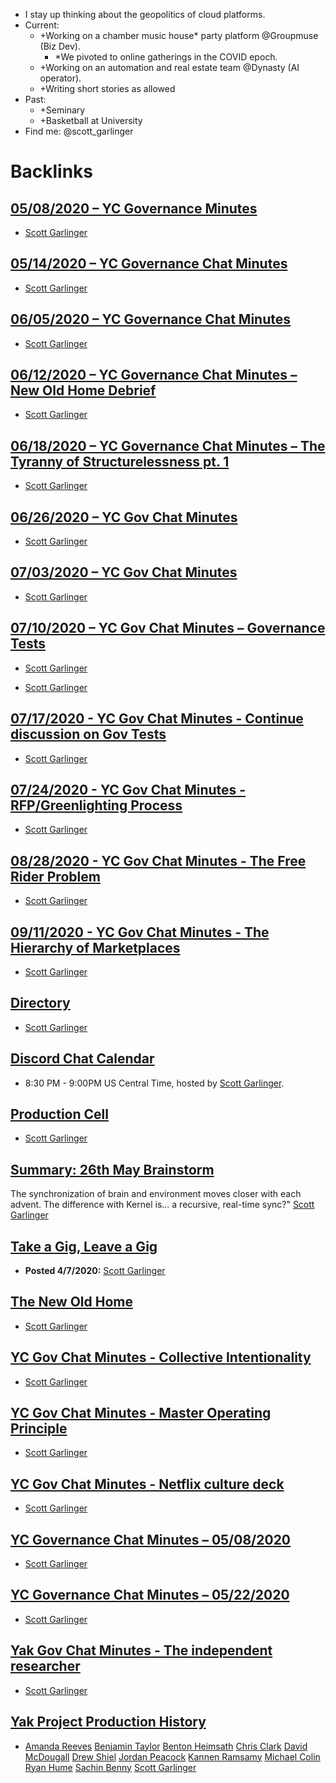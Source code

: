 - I stay up thinking about the geopolitics of cloud platforms.
- Current:
    - +Working on a chamber music house* party platform @Groupmuse (Biz Dev).
        - *We pivoted to online gatherings in the COVID epoch.
    - +Working on an automation and real estate team @Dynasty (AI operator).
    - +Writing short stories as allowed
- Past:
    - +Seminary
    - +Basketball at University
- Find me: @scott_garlinger

# Backlinks
## [05/08/2020 – YC Governance Minutes](<05/08/2020 – YC Governance Minutes.md>)
- [Scott Garlinger](<Scott Garlinger.md>)

## [05/14/2020 – YC Governance Chat Minutes](<05/14/2020 – YC Governance Chat Minutes.md>)
- [Scott Garlinger](<Scott Garlinger.md>)

## [06/05/2020 – YC Governance Chat Minutes](<06/05/2020 – YC Governance Chat Minutes.md>)
- [Scott Garlinger](<Scott Garlinger.md>)

## [06/12/2020 – YC Governance Chat Minutes – New Old Home Debrief](<06/12/2020 – YC Governance Chat Minutes – New Old Home Debrief.md>)
- [Scott Garlinger](<Scott Garlinger.md>)

## [06/18/2020 – YC Governance Chat Minutes – The Tyranny of Structurelessness pt. 1](<06/18/2020 – YC Governance Chat Minutes – The Tyranny of Structurelessness pt. 1.md>)
- [Scott Garlinger](<Scott Garlinger.md>)

## [06/26/2020 – YC Gov Chat Minutes](<06/26/2020 – YC Gov Chat Minutes.md>)
- [Scott Garlinger](<Scott Garlinger.md>)

## [07/03/2020 – YC Gov Chat Minutes](<07/03/2020 – YC Gov Chat Minutes.md>)
- [Scott Garlinger](<Scott Garlinger.md>)

## [07/10/2020 – YC Gov Chat Minutes – Governance Tests](<07/10/2020 – YC Gov Chat Minutes – Governance Tests.md>)
- [Scott Garlinger](<Scott Garlinger.md>)

- [Scott Garlinger](<Scott Garlinger.md>)

## [07/17/2020 - YC Gov Chat Minutes - Continue discussion on Gov Tests ](<07/17/2020 - YC Gov Chat Minutes - Continue discussion on Gov Tests .md>)
- [Scott Garlinger](<Scott Garlinger.md>)

## [07/24/2020 - YC Gov Chat Minutes - RFP/Greenlighting Process](<07/24/2020 - YC Gov Chat Minutes - RFP/Greenlighting Process.md>)
- [Scott Garlinger](<Scott Garlinger.md>)

## [08/28/2020 - YC Gov Chat Minutes - The Free Rider Problem](<08/28/2020 - YC Gov Chat Minutes - The Free Rider Problem.md>)
- [Scott Garlinger](<Scott Garlinger.md>)

## [09/11/2020 - YC Gov Chat Minutes - The Hierarchy of Marketplaces](<09/11/2020 - YC Gov Chat Minutes - The Hierarchy of Marketplaces.md>)
- [Scott Garlinger](<Scott Garlinger.md>)

## [Directory](<Directory.md>)
- [Scott Garlinger](<Scott Garlinger.md>)

## [Discord Chat Calendar](<Discord Chat Calendar.md>)
- 8:30 PM - 9:00PM US Central Time, hosted by [Scott Garlinger](<Scott Garlinger.md>).

## [Production Cell](<Production Cell.md>)
- [Scott Garlinger](<Scott Garlinger.md>)

## [Summary: 26th May Brainstorm](<Summary: 26th May Brainstorm.md>)
The synchronization of brain and environment moves closer with each advent. The difference with Kernel is... a recursive, real-time sync?" [Scott Garlinger](<Scott Garlinger.md>)

## [Take a Gig, Leave a Gig](<Take a Gig, Leave a Gig.md>)
- **Posted 4/7/2020:** [Scott Garlinger](<Scott Garlinger.md>)

## [The New Old Home](<The New Old Home.md>)
- [Scott Garlinger](<Scott Garlinger.md>)

## [YC Gov Chat Minutes - Collective Intentionality](<YC Gov Chat Minutes - Collective Intentionality.md>)
- [Scott Garlinger](<Scott Garlinger.md>)

## [YC Gov Chat Minutes - Master Operating Principle](<YC Gov Chat Minutes - Master Operating Principle.md>)
- [Scott Garlinger](<Scott Garlinger.md>)

## [YC Gov Chat Minutes - Netflix culture deck](<YC Gov Chat Minutes - Netflix culture deck.md>)
- [Scott Garlinger](<Scott Garlinger.md>)

## [YC Governance Chat Minutes – 05/08/2020](<YC Governance Chat Minutes – 05/08/2020.md>)
- [Scott Garlinger](<Scott Garlinger.md>)

## [YC Governance Chat Minutes – 05/22/2020](<YC Governance Chat Minutes – 05/22/2020.md>)
- [Scott Garlinger](<Scott Garlinger.md>)

## [Yak Gov Chat Minutes - The independent researcher](<Yak Gov Chat Minutes - The independent researcher.md>)
- [Scott Garlinger](<Scott Garlinger.md>)

## [Yak Project Production History](<Yak Project Production History.md>)
- [Amanda Reeves](<Amanda Reeves.md>) [Benjamin Taylor](<Benjamin Taylor.md>) [Benton Heimsath](<Benton Heimsath.md>) [Chris Clark](<Chris Clark.md>) [David McDougall](<David McDougall.md>) [Drew Shiel](<Drew Shiel.md>) [Jordan Peacock](<Jordan Peacock.md>) [Kannen Ramsamy](<Kannen Ramsamy.md>) [Michael Colin](<Michael Colin.md>) [Ryan Hume](<Ryan Hume.md>) [Sachin Benny](<Sachin Benny.md>) [Scott Garlinger](<Scott Garlinger.md>)

